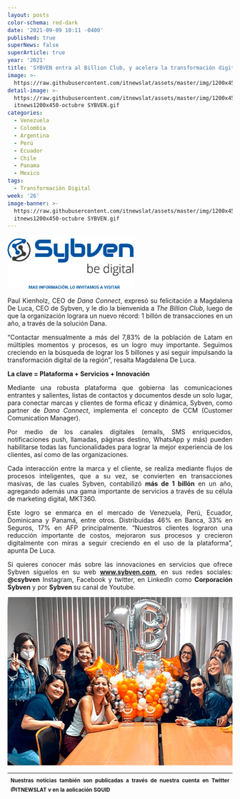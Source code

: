 ```yaml
---
layout: posts
color-schema: red-dark
date: '2021-09-09 10:11 -0400'
published: true
superNews: false
superArticle: true
year: '2021'
title: 'SYBVEN entra al Billion Club, y acelera la transformación digital en la región'
image: >-
  https://raw.githubusercontent.com/itnewslat/assets/master/img/1200x450/Banner-Sybase-Largo.jpg
detail-image: >-
  https://raw.githubusercontent.com/itnewslat/assets/master/img/1200x450/banner
  itnews1200x450-octubre SYBVEN.gif
categories:
  - Venezuela
  - Colombia
  - Argentina
  - Perú
  - Ecuador
  - Chile
  - Panama
  - Mexico
tags:
  - Transformación Digital
week: '26'
image-banner: >-
  https://raw.githubusercontent.com/itnewslat/assets/master/img/1200x450/banner
  itnews1200x450-octubre SYBVEN.gif
---
```

<a href="https://bit.ly/3xqoHtI"><img class="aligncenter" src="https://raw.githubusercontent.com/itnewslat/assets/master/img/300x300/Banner-Sybase.jpg" alt="Mas información sobre SYBVEN, Aquí" width="284" height="120" /></a>


<p style="text-align: justify;">Paul Kienholz, CEO de <em>Dana Connect</em>, expresó su felicitación a Magdalena De Luca, CEO de Sybven, y le dio la bienvenida a <em>The Billion Club</em>, luego de que la organización lograra un nuevo récord: 1 billón de transacciones en un año, a través de la solución Dana.</p>
<p style="text-align: justify;">“Contactar mensualmente a más del 7,83% de la población de Latam en múltiples momentos y procesos, es un logro muy importante. Seguimos creciendo en la búsqueda de lograr los 5 billones y así seguir impulsando la transformación digital de la región”, resalta Magdalena De Luca.</p>
<p style="text-align: justify;"><strong>La clave = Plataforma + Servicios + Innovación</strong></p>
<p style="text-align: justify;">Mediante una robusta plataforma que gobierna las comunicaciones entrantes y salientes, listas de contactos y documentos desde un solo lugar, para conectar marcas y clientes de forma eficaz y dinámica, Sybven, como partner de <em>Dana Connect</em>, implementa el concepto de CCM (Customer Comunication Manager).</p>
<p style="text-align: justify;">Por medio de los canales digitales (emails, SMS enriquecidos, notificaciones push, llamadas, páginas destino, WhatsApp y más) pueden habilitarse todas las funcionalidades para lograr la mejor experiencia de los clientes, así como de las organizaciones.</p>
<p style="text-align: justify;">Cada interacción entre la marca y el cliente, se realiza mediante flujos de procesos inteligentes, que a su vez, se convierten en transacciones masivas, de las cuales Sybven, contabilizó <strong>más de 1 billón</strong> en un año, agregando además una gama importante de servicios a través de su célula de marketing digital, MKT360.</p>
<p style="text-align: justify;">Este logro se enmarca en el mercado de Venezuela, Perú, Ecuador, Dominicana y Panamá, entre otros. Distribuidas 46% en Banca, 33% en Seguros, 17% en AFP principalmente. “Nuestros clientes lograron una reducción importante de costos, mejoraron sus procesos y crecieron digitalmente con miras a seguir creciendo en el uso de la plataforma”, apunta De Luca.</p>
<p style="text-align: justify;">Si quieres conocer más sobre las innovaciones en servicios que ofrece Sybven síguelos en su web <a href="http://www.sybven.com/"><strong>www.sybven.com</strong></a>, en sus redes sociales: <strong>@csybven</strong> Instagram, Facebook y twitter, en LinkedIn como <strong>Corporación Sybven</strong> y por <strong>Sybven </strong>su canal de Youtube.</p>


![](https://raw.githubusercontent.com/itnewslat/assets/master/img/540x320/billon.jpg)

<table style="height: 42px;" width="569">
<tbody>
<tr>
<td style="text-align: justify;"><sub><strong>Nuestras noticias también son publicadas a través de nuestra cuenta en Twitter <a href="https://twitter.com/itnewslat?lang=es">@ITNEWSLAT</a> y en la aplicación <a href="https://squidapp.co/en/">SQUID</a></strong></sub></td>
</tr>
</tbody>
</table>
